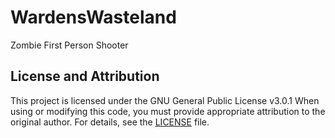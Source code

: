 # WardensWasteland

Zombie First Person Shooter

## License and Attribution

This project is licensed under the GNU General Public License v3.0.1 When using or modifying this code, you must provide appropriate attribution to the original author. For details, see the [LICENSE](./LICENSE) file.
